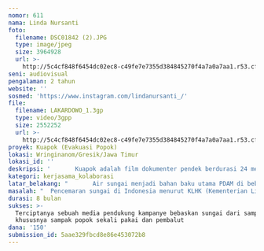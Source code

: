 ```yaml
---
nomor: 611
nama: Linda Nursanti
foto:
  filename: DSC01842 (2).JPG
  type: image/jpeg
  size: 3964928
  url: >-
    http://5c4cf848f6454dc02ec8-c49fe7e7355d384845270f4a7a0a7aa1.r53.cf2.rackcdn.com/c5aa38d0-1071-4c3e-9974-2c02f47ecabf/DSC01842%20(2).JPG
seni: audiovisual
pengalaman: 2 tahun
website: ''
sosmed: 'https://www.instagram.com/lindanursanti_/'
file:
  filename: LAKARDOWO_1.3gp
  type: video/3gpp
  size: 2552252
  url: >-
    http://5c4cf848f6454dc02ec8-c49fe7e7355d384845270f4a7a0a7aa1.r53.cf2.rackcdn.com/da2db807-7505-4fd9-b59f-2828befdde4f/LAKARDOWO_1.3gp
proyek: Kuapok (Evakuasi Popok)
lokasi: Wringinanom/Gresik/Jawa Timur
lokasi_id: ''
deskripsi: '       Kuapok adalah film dokumenter pendek berdurasi 24 menit tentang gerakan kampanye pembebasan sungai Brantas dari popok sekali pakai yang digagas oleh  Brigade Kuapok (Evakuasi Popok) karena salah satu limbah domestik yang mendominasi adalah sampah popok sekali pakai, terlihat dari hasil riset World Bank tahun 2017 menunjukkan komposisi sampah di laut didominasi sampah organik (44%), popok atau diapers (21%), tas kresek atau plastik (16%), sampah lain (9%), pembungkus plastik (5%), beling kaca, metal (4%), botol plastik (1%). Film ini diawali dari  dampak negatif dari membuang popok di sungai yaitu selain mencemari air sungai, juga terjadi penyimpangan ekosistem perairan berupa dominasi ikan betina (80%). Penelitian Universitas Brawijaya tahun 2013 menunjukkan, 25% ikan bader di Kali Mas Surabaya di hilir Brantas mengalami intersex dan air sungai juga sebagai bahan baku PDAM untuk nantinya dikonsumsi masyarakat. Brigade Kuapok (Evakuasi Popok) hadir untuk mengkampanyekan pembebasan sungai Brantas dari popok sekali pakai dan pembalut dan mengajak masyarakat khususnya para wanita yang paling bersinggungan popok bayinya atau pembalutnya untuk tidak membuangnya ke sungai. '
kategori: kerjasama_kolaborasi
latar_belakang: "       Air sungai menjadi bahan baku utama PDAM di beberapa wilayah di Indonesia. Menurut Prof. Dr. Ir. Djoko M. Hartono\r\nGuru Besar Ilmu Teknik Lingkungan, Fakultas Teknik, Universitas Indonesia, air sungai pada saat ini masih menjadi salah satu pilihan instalasi pengolahan air minum PDAM. Walaupun dari segi kualitas air, merupakan yang terburuk dibandingkan dengan sumber air baku lainnya. Namun dari segi kuantitas dan kontinuitas masih tersedia dalam jumlah banyak dibandingkan dengan ke 3 (tiga) sumber air baku yang lain. \r\n       Persoalannya adalah kualitas air permukaan sekarang ini cenderung menurun, baik karena adanya limbah cair yang berupa limbah domestik maupun limbah industri, serta sampah. Salah satunya adalah Sungai Brantas menjadi bahan baku PDAM Surabaya, Gresik, dan Sidoarjo. Permasalahannya kini kualitas air sungai Brantas semakin buruk akibat pencemaran limbah domestik maupun industri. Hal ini menjadi kegelisahan saya sebagai penduduk yang tinggal di kota Gresik yang memanfaatkan air PDAM untuk kehidupan sehari-hari. Kegelisahan ini mendorong adanya suatu tindakan nyata. Seperti meningkatkan sosialisasi agar masyarakat dan industri tidak membuang limbah cair maupun sampah ke air permukaan. Bentuk sosialisasi yang dapat dilakukan yaitu melalui media film dokumenter. "
masalah: "  Pencemaran sungai di Indonesia menurut KLHK (Kementerian Lingkungan Hidup dan Kehutanan) 75 persen air sungai di Indonesia sudah tercemar berat, khususnya dari limbah domestik. Salah satu limbah domestik yang mendominasi adalah sampah popok sekali pakai, terlihat dari hasil riset World Bank tahun 2017 menunjukkan komposisi sampah di laut didominasi sampah organik (44%), popok atau diapers (21%), tas kresek atau plastik (16%), sampah lain (9%), pembungkus plastik (5%), beling kaca, metal (4%), botol plastik (1%). Diperparah dengan adanya kepercayaan masyarakat terhadap mitos  suleten, yaitu masyarakat percaya  jika membakar atau membuang popok ke tempat sampah maka anaknya akan kena ruam atau iritasi kulit, sebagian besar warga membuang popok ke badan air biar adem / tidak rewel. Dampak dari pembuangan popok ke sungai selain mencemari air sungai, juga terjadi penyimpangan ekosistem perairan berupa dominasi ikan betina (80%). Penelitian Universitas Brawijaya tahun 2013 menunjukkan, 25% ikan bader di Kali Mas Surabaya di hilir Brantas mengalami intersex. Selain itu air sungai juga sebagai bahan baku PDAM untuk nantinya dikonsumsi masyarakat. \r\n       Dari permasalahan tersebut, berkolaborasi dengan brigade Kuapok (evakuasi popok) bersama-sama mengkampanyekan pembebasan sungai dari sampah popok melalui film dokumenter sebagai media pendukung kampanye."
durasi: 8 bulan
sukses: >-
  Terciptanya sebuah media pendukung kampanye bebaskan sungai dari sampah
  khususnya sampak popok sekali pakai dan pembalut
dana: '150'
submission_id: 5aae329fbcd8e86e453072b8
---
```

